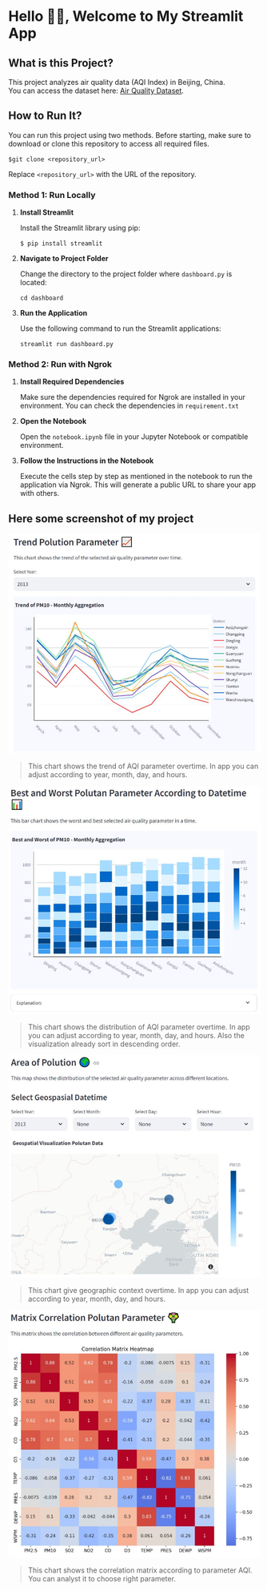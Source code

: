 # Hello 👋🏻, Welcome to My Streamlit App

## **What is this Project?**
This project analyzes air quality data (AQI Index) in Beijing, China.  
You can access the dataset here: [Air Quality Dataset](https://github.com/marceloreis/HTI/tree/master).

## **How to Run It?**
You can run this project using two methods. Before starting, make sure to download or clone this repository to access all required files.
```
$git clone <repository_url>
```
Replace `<repository_url>` with the URL of the repository.

### **Method 1: Run Locally**
1. **Install Streamlit**

    Install the Streamlit library using pip: 
    ```
    $ pip install streamlit
    ```
2. **Navigate to Project Folder**

    Change the directory to the project folder where `dashboard.py` is located:

    ```
    cd dashboard
    ```
3. **Run the Application**

    Use the following command to run the Streamlit applications:

    ```
    streamlit run dashboard.py
    ```

### **Method 2: Run with Ngrok**
1. **Install Required Dependencies**

    Make sure the dependencies required for Ngrok are installed in your environment. You can check the dependencies in `requirement.txt`

2. **Open the Notebook**

    Open the `notebook.ipynb` file in your Jupyter Notebook or compatible environment.

3. **Follow the Instructions in the Notebook**

    Execute the cells step by step as mentioned in the notebook to run the application via Ngrok. This will generate a public URL to share your app with others.

## **Here some screenshot of my project**
![Trend Chart](data/result_1.JPG)

> This chart shows the trend of AQI parameter overtime. In app you can adjust according to year, month, day, and hours.

![Barplot Chart](data/result_2.JPG)

> This chart shows the distribution of AQI parameter overtime. In app you can adjust according to year, month, day, and hours. Also the visualization already sort in descending order.

![Geospasial Chart](data/result_3.JPG)

> This chart give geographic context overtime. In app you can adjust according to year, month, day, and hours.

![Correlation Chart](data/result_4.JPG)

> This chart shows the correlation matrix according to parameter AQI. You can analyst it to choose right parameter.